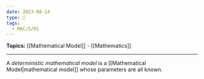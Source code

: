 ```yaml
---
date: 2023-08-14
type: 🧠
tags:
  - MAC/5/O1
---
```


**Topics:** [[Mathematical Model]] - [[Mathematics]]

---

A _deterministic mathematical model_ is a [[Mathematical Model|mathematical model]] whose parameters are all known.

